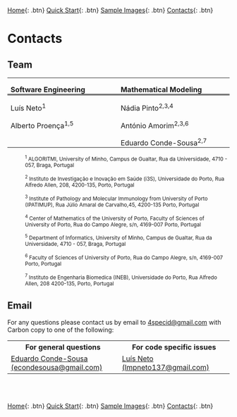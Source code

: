 [Home](https://4specid.github.io){: .btn}
[Quick Start](https://4specid.github.io/tutorial){: .btn}
[Sample Images](https://4specid.github.io/images){: .btn}
[Contacts](https://4specid.github.io/Contacts){: .btn}

# Contacts

## Team
<table class=MsoTable15Grid1Light border=0 cellspacing=0 cellpadding=0
 style='border-collapse:collapse;border:none;mso-yfti-tbllook:1184;mso-padding-alt:
 0in 5.4pt 0in 5.4pt;mso-border-insideh:none;mso-border-insidev:none'>
 <tr style='mso-yfti-irow:-1;mso-yfti-firstrow:yes;mso-yfti-lastfirstrow:yes'>
  <td width=312 valign=top style='width:233.75pt;border:none;border-bottom:
  double windowtext 2.25pt;padding:0in 5.4pt 0in 5.4pt'>
  <p class=MsoNormal style='margin-bottom:0in;margin-bottom:.0001pt;line-height:
  normal;mso-yfti-cnfc:5'><b>Software Engineering<o:p></o:p></b></p>
  </td>
  <td width=312 valign=top style='width:233.75pt;border:none;border-bottom:
  double windowtext 2.25pt;padding:0in 5.4pt 0in 5.4pt'>
  <p class=MsoNormal style='margin-bottom:0in;margin-bottom:.0001pt;line-height:
  normal;mso-yfti-cnfc:1'><b>Mathematical Modeling<o:p></o:p></b></p>
  </td>
 </tr>
 <tr style='mso-yfti-irow:0'>
  <td width=312 valign=top style='width:233.75pt;border:none;mso-border-top-alt:
  double windowtext 2.25pt;padding:0in 5.4pt 0in 5.4pt'>
  <p class=MsoNormal style='margin-bottom:0in;margin-bottom:.0001pt;line-height:
  normal;mso-yfti-cnfc:4'><span class=SpellE><span style='mso-bidi-font-weight:
  bold'>Luís</span></span><span style='mso-bidi-font-weight:bold'> Neto<sup>1</sup><o:p></o:p></span></p>
  </td>
  <td width=312 valign=top style='width:233.75pt;border:none;mso-border-top-alt:
  double windowtext 2.25pt;padding:0in 5.4pt 0in 5.4pt'>
  <p class=MsoNormal style='margin-bottom:0in;margin-bottom:.0001pt;line-height:
  normal'><span lang=PT style='mso-ansi-language:PT'>Nádia Pinto<sup>2,3,4</sup></span></p>
  </td>
 </tr>
 <tr style='mso-yfti-irow:1'>
  <td width=312 valign=top style='width:233.75pt;padding:0in 5.4pt 0in 5.4pt'>
  <p class=MsoNormal style='margin-bottom:0in;margin-bottom:.0001pt;line-height:
  normal;mso-yfti-cnfc:4'><span lang=PT style='mso-ansi-language:PT;mso-bidi-font-weight:
  bold'>Alberto Proença<sup>1,5</sup></span><span style='mso-bidi-font-weight:
  bold'><o:p></o:p></span></p>
  </td>
  <td width=312 valign=top style='width:233.75pt;padding:0in 5.4pt 0in 5.4pt'>
  <p class=MsoNormal style='margin-bottom:0in;margin-bottom:.0001pt;line-height:
  normal'><span lang=PT style='mso-ansi-language:PT'>António Amorim<sup>2,3,6</sup></span></p>
  </td>
 </tr>
 <tr style='mso-yfti-irow:2;mso-yfti-lastrow:yes'>
  <td width=312 valign=top style='width:233.75pt;padding:0in 5.4pt 0in 5.4pt'>
  <p class=MsoNormal style='margin-bottom:0in;margin-bottom:.0001pt;line-height:
  normal;mso-yfti-cnfc:4'><span style='mso-bidi-font-weight:bold'><o:p>&nbsp;</o:p></span></p>
  </td>
  <td width=312 valign=top style='width:233.75pt;padding:0in 5.4pt 0in 5.4pt'>
  <p class=MsoNormal style='margin-bottom:0in;margin-bottom:.0001pt;line-height:
  normal'><span lang=PT style='mso-ansi-language:PT'>Eduardo Conde-Sousa<sup>2,7</sup></span></p>
  </td>
 </tr>
</table>



<p style="margin-left: 40px"><small>
	<sup>1</sup> ALGORITMI, University of Minho, Campus de Gualtar, Rua da Universidade, 4710 - 057, Braga, Portugal
</small></p>

<p style="margin-left: 40px">
	<small>
		<sup>2</sup> Instituto de Investigação e Inovação em Saúde (i3S), Universidade do Porto, Rua Alfredo Allen, 208, 4200-135, Porto, Portugal
	</small>
</p>

<p style="margin-left: 40px">
	<small>
		<sup>3</sup> Institute of Pathology and Molecular Immunology from University of Porto (IPATIMUP), Rua Júlio Amaral de Carvalho,45, 4200-135 Porto, Portugal
	</small>
</p>

<p style="margin-left: 40px">
	<small>
		<sup>4</sup> Center of Mathematics of the University of Porto, Faculty of Sciences of University of Porto, Rua do Campo Alegre, s/n, 4169-007 Porto, Portugal 
	</small>
</p>

<p style="margin-left: 40px">
	<small>
		<sup>5</sup> Department of Informatics, University of Minho, Campus de Gualtar, Rua da Universidade, 4710 - 057, Braga, Portugal
	</small>
</p>

<p style="margin-left: 40px">
	<small>
		<sup>6</sup> Faculty of Sciences of University of Porto, Rua do Campo Alegre, s/n, 4169-007 Porto, Portugal
	</small>
</p>

<p style="margin-left: 40px">
	<small>
		<sup>7</sup> Instituto de Engenharia Biomedica (INEB), Universidade do Porto, Rua Alfredo Allen, 208 4200-135, Porto, Portugal
	</small>
</p>

## Email

For any questions please contact us by email to <a href="mailto:4specid@gmail.com">4specid@gmail.com</a> with Carbon copy to one of the following:

<table style="width:100%">
  <tr>
    <th>For general questions</th>
    <th>For code specific issues</th>
  </tr>
  <tr>
	<td width="50%">		
		<a href="mailto:econdesousa@gmail.com">Eduardo Conde-Sousa (econdesousa@gmail.com)</a>
	</td>
	<td width="50%">
		<a href="mailto:lmpneto137@gmail.com">Luís Neto (lmpneto137@gmail.com)</a> 
	</td>
  </tr>
  
</table>

<!---
<a href="mailto:4specid@gmail.com">4specid@gmail.com</a>, or <a href="mailto:econdesousa@gmail.com">econdesousa@gmail.com</a>
--->

<br/><br/>



[Home](https://4specid.github.io){: .btn}
[Quick Start](https://4specid.github.io/tutorial){: .btn}
[Sample Images](https://4specid.github.io/images){: .btn}
[Contacts](https://4specid.github.io/Contacts){: .btn}